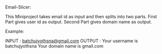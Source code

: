 Email-Slicer:

This Miniproject takes email id as input and then splits into two parts.
First Part gives user id as output.
Second Part gives domain name as output.

Example:

INPUT : batchujyothsna@gmail.com
OUTPUT : Your username is batchujyothsna
         Your domain name is gmail.com
